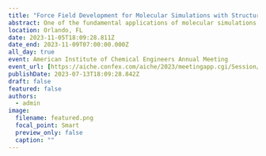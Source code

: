 ```yaml
---
title: "Force Field Development for Molecular Simulations with Structure Optimized Potential Refinement"
abstract: One of the fundamental applications of molecular simulations is to predict the atomic structure and self-assembly of fluid-state materials. However, recent advances in experimental neutron and X-ray diffraction are revealing that many widely used force fields do not predict atomic structures that are consistent with experimental data. Directly reconstructing interatomic potentials from structure, the so-called inverse problem of statistical mechanics, is a possible method to improve and develop force fields that accurately model experimentally observed structures. While inverse techniques such as iterative Boltzmann inversion and relative entropy minimization have been successfully applied to coarse-grain model systems, there are no existing techniques that provide satisfactory solutions for real physical systems. In this study, we present a machine learning assisted structure refinement technique, called structure optimized potential refinement, that can reconstruct transferable force fields from a single neutron diffraction measurement in monatomic fluids. Applying this technique to the noble gas series (Ne, Ar, Kr, and Xe), we recover transferable force field parameters that provide excellent agreement to experimental structure and reproduce macroscopic thermodynamic properties. This result is the first demonstration that experimental scattering data contains sufficient information to predict underlying force parameters at the sub-angstrom length scale. Applications of structure optimized potential refinement include force field optimization for structure-based applications, modeling fluids in extreme environments, and predicting quantum many-body effects in fluid systems.
location: Orlando, FL
date: 2023-11-05T18:09:28.811Z
date_end: 2023-11-09T07:00:00.000Z
all_day: true
event: American Institute of Chemical Engineers Annual Meeting
event_url: [https://aiche.confex.com/aiche/2023/meetingapp.cgi/Session/52329]
publishDate: 2023-07-13T18:09:28.842Z
draft: false
featured: false
authors:
  - admin
image:
  filename: featured.png
  focal_point: Smart
  preview_only: false
  caption: ""
---
```

